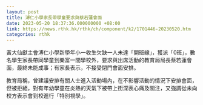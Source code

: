 ```yaml
---
layout: post
title: 溥仁小學家長帶學童要求與蔡若蓮會面
date: 2023-05-20 18:37:36.000000000 +08:00
link: https://news.rthk.hk/rthk/ch/component/k2/1701446-20230520.htm
categories: rthk
---
```


黃大仙獻主會溥仁小學新學年小一收生欠缺一人未達「開班線」，獲派「0班」，數名學生家長帶同學童到樂富一間學校外，要求與出席活動的教育局局長蔡若蓮會面，最終未能成事；有家長表示，不接受閉門會面安排。

教育局稱，曾建議安排有關人士進入活動場內，在不影響活動的情況下安排會面，但被拒絕，對有年幼學童在炎熱的天氣下被帶上街深表心痛及關注，又強調從未向校方表示會到校進行「特別視學」。
